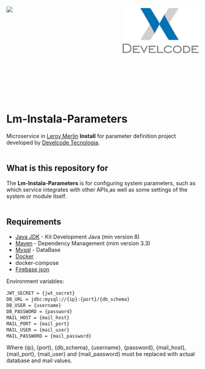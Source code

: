 <img width=40% align="left" src="https://github.com/leroy-merlin-br/jobs/blob/master/logo.png">
<img width=40% align="right" src="https://github.com/elton-develcode/images/blob/master/logos/develcode2.png">
</br></br></br></br></br></br></br></br></br></br></br></br></br></br>

# Lm-Instala-Parameters

Microservice in [Leroy Merlin](https://www.leroymerlin.com.br/) **Install** for parameter definition project developed by [Develcode Tecnologia](https://www.develcode.com.br/).
</br></br>

## What is this repository for
The **Lm-Instala-Parameters** is for configuring system parameters, such as which service integrates with other APIs,as well as some settings of the system or module itself.
</br></br>

## Requirements
- [Java JDK](https://www.oracle.com/technetwork/pt/java/javase/overview/index.html) - Kit Development Java (min version 8)
- [Maven](https://maven.apache.org/) - Dependency Management (mim version 3.3)
- [Mysql](https://www.mysql.com/) - DataBase
- [Docker](https://www.mysql.com/)
- docker-compose
- [Firebase json](DEVELOPERS.md)

Environment variables:

    JWT_SECRET = {jwt_secret}
	DB_URL = jdbc:mysql://{ip}:{port}/{db_schema} 
	DB_USER = {username}
	DB_PASSWORD = {password}
	MAIL_HOST = {mail_host}
	MAIL_PORT = {mail_port}
	MAIL_USER = {mail_user}
	MAIL_PASSWORD = {mail_password}

Where {ip}, {port}, {db_schema}, {username}, {password}, {mail_host}, {mail_port}, {mail_user} and
{mail_password} must be replaced with actual database and mail values.
